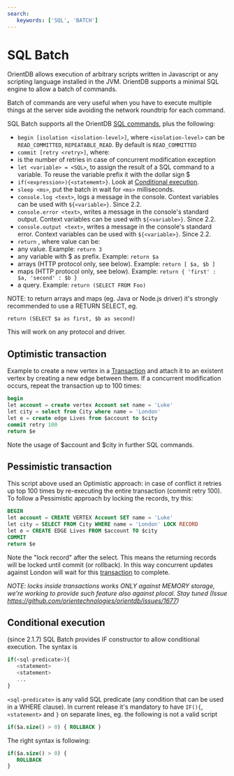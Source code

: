 ```yaml
---
search:
   keywords: ['SQL', 'BATCH']
---
```


# SQL Batch

OrientDB allows execution of arbitrary scripts written in Javascript or any scripting language installed in the JVM. OrientDB supports a minimal SQL engine to allow a batch of commands.

Batch of commands are very useful when you have to execute multiple things at the server side avoiding the network roundtrip for each command.

SQL Batch supports all the OrientDB [SQL commands](SQL.md), plus the following:
- ```begin [isolation <isolation-level>]```, where `<isolation-level>` can be `READ_COMMITTED`, `REPEATABLE_READ`. By default is `READ_COMMITTED`
- ```commit [retry <retry>]```, where:
 - <retry> is the number of retries in case of concurrent modification exception
- ```let <variable> = <SQL>```, to assign the result of a SQL command to a variable. To reuse the variable prefix it with the dollar sign $
- ```if(<expression>){<statememt>}```. Look at [Conditional execution](SQL-batch.md#conditional-execution).
- ```sleep <ms>```, put the batch in wait for `<ms>` milliseconds.
- ```console.log <text>```, logs a message in the console. Context variables can be used with `${<variable>}`. Since 2.2.
- ```console.error <text>```, writes a message in the console's standard output. Context variables can be used with `${<variable>}`. Since 2.2.
- ```console.output <text>```, writes a message in the console's standard error. Context variables can be used with `${<variable>}`. Since 2.2.
- ```return``` <value>, where value can be:
 - any value. Example: ```return 3```
 - any variable with $ as prefix. Example: ```return $a```
 - arrays (HTTP protocol only, see below). Example: ```return [ $a, $b ]```
 - maps (HTTP protocol only, see below). Example: ```return { 'first' : $a, 'second' : $b }```
 - a query. Example: ```return (SELECT FROM Foo)```  
 
 NOTE: to return arrays and maps (eg. Java or Node.js driver) it's strongly recommended to use a RETURN SELECT, eg.  

```
return (SELECT $a as first, $b as second)
```

This will work on any protocol and driver.


## Optimistic transaction

Example to create a new vertex in a [Transaction](../internals/Transactions.md) and attach it to an existent vertex by creating a new edge between them. If a concurrent modification occurs, repeat the transaction up to 100 times:

```sql
begin
let account = create vertex Account set name = 'Luke'
let city = select from City where name = 'London'
let e = create edge Lives from $account to $city
commit retry 100
return $e
```

Note the usage of $account and $city in further SQL commands.

## Pessimistic transaction

This script above used an Optimistic approach: in case of conflict it retries up top 100 times by re-executing the entire transaction (commit retry 100). To follow a Pessimistic approach by locking the records, try this:

```sql
BEGIN
let account = CREATE VERTEX Account SET name = 'Luke'
let city = SELECT FROM City WHERE name = 'London' LOCK RECORD
let e = CREATE EDGE Lives FROM $account TO $city
COMMIT
return $e
```

Note the "lock record" after the select. This means the returning records will be locked until commit (or rollback). In this way concurrent updates against London will wait for this [transaction](../internals/Transactions.md) to complete.

_NOTE: locks inside transactions works ONLY against MEMORY storage, we're working to provide such feature also against plocal. Stay tuned (Issue https://github.com/orientechnologies/orientdb/issues/1677)_


## Conditional execution 
(since 2.1.7)
SQL Batch provides IF constructor to allow conditional execution.
The syntax is

```sql
if(<sql-predicate>){
   <statement>
   <statement>
   ...
}
```
`<sql-predicate>` is any valid SQL predicate (any condition that can be used in a WHERE clause).
In current release it's mandatory to have `IF(){`, `<statement>` and `}` on separate lines, eg. the following is not a valid script

```sql
if($a.size() > 0) { ROLLBACK }
```
The right syntax is following:
```sql
if($a.size() > 0) { 
   ROLLBACK 
}
```


